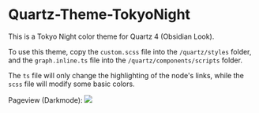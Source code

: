 # Quartz-Theme-TokyoNight

This is a Tokyo Night color theme for Quartz 4 (Obsidian Look).

To use this theme, copy the `custom.scss` file into the `/quartz/styles` folder, and the `graph.inline.ts` file into the `/quartz/components/scripts` folder.

The `ts` file will only change the highlighting of the node's links, while the `scss` file will modify some basic colors.


Pageview (Darkmode):
<img src="https://github.com/nutusSar/Quartz-Theme-TokyoNight/edit/main/ShowcaseImages/Darkmode1.PNG">
